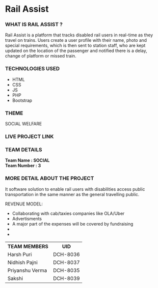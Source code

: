 <h1>Rail Assist</h1>

<h3>WHAT IS RAIL ASSIST ? </h3>
Rail Assist is a platform that tracks disabled rail users in real-time as they travel on trains. Users create a user profile with their name, photo and special requirements, which is then sent to station staff, who are kept updated on the location of the passenger and notified there is a delay, change of platform or missed train. 

<h3>TECHNOLOGIES USED</h3>
<ul>
  <li>HTML</li>
  <li>CSS</li>
  <li>JS</li>
  <li>PHP</li>
  <li>Bootstrap</li>
</ul>

<h3>THEME</h3>
SOCIAL WELFARE

<h3>LIVE PROJECT LINK</h3>

<h3>TEAM DETAILS</h3>
<b>Team Name : SOCIAL</b> 
<br>
<b>Team Number : 3</b>

<table>
  <tr>
    <th>TEAM MEMBERS</th>
    <th>UID </th>
  </tr>
  <tr>
    <td>Harsh Puri</td>
    <td>DCH-8036</td>
  </tr>
  <tr>
    <td>Nidhish Pajni</td>
    <td>DCH-8037</td>
  </tr>
  <tr>
    <td>Priyanshu Verma</td>
    <td>DCH-8035</td>
  </tr>
  <tr>
    <td>Sakshi</td>
    <td>DCH-8039</td>
  </tr>
  
  <h3>MORE DETAIL ABOUT THE PROJECT</h3>
  It software solution to enable rail users with disabilities access public transportation in the same manner as the general travelling public.
  
  REVENUE MODEL:
  <ul>
    <li>Collaborating with cab/taxies companies like OLA/Uber</li>
    <li>Advertisments</li>
    <li>A major part of the expenses will be covered by fundraising</li>
    <li></li>
    <li></li>
  </ul>
</table>
